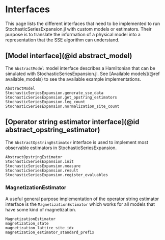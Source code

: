 # Interfaces

This page lists the different interfaces that need to be implemented to run StochasticSeriesExpansion.jl with custom models or estimators. Their purpose is to translate the information of a physical model into a representation that the SSE algorithm can understand.

## [Model interface](@id abstract_model)

The `AbstractModel` model interface describes a Hamiltonian that can be simulated with StochasticSeriesExpansion.jl. See [Available models](@ref available_models) to see the available example implementations. 

```@docs
AbstractModel
StochasticSeriesExpansion.generate_sse_data
StochasticSeriesExpansion.get_opstring_estimators
StochasticSeriesExpansion.leg_count
StochasticSeriesExpansion.normalization_site_count
```

## [Operator string estimator interface](@id abstract_opstring_estimator)

The `AbstractOpstringEstimator` interface is used to implement most observable estimators in StochasticSeriesExpansion.

```@docs
AbstractOpstringEstimator
StochasticSeriesExpansion.init
StochasticSeriesExpansion.measure
StochasticSeriesExpansion.result
StochasticSeriesExpansion.register_evaluables
```

### MagnetizationEstimator
A useful general purpose implementation of the operator string estimator interface is the `MagnetizationEstimator` which works for all models that have
some kind of magnetization.
```@docs
MagnetizationEstimator
magnetization_state
magnetization_lattice_site_idx
magnetization_estimator_standard_prefix
```
